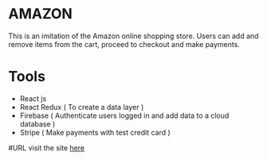 # AMAZON
This is an imitation of the Amazon online shopping store. Users can add and remove items from the cart, proceed to checkout and make payments. 

# Tools
- React js
- React Redux ( To create a data layer )
- Firebase ( Authenticate users logged in and add data to a cloud database )
- Stripe ( Make payments with test credit card )

#URL
visit the site [here](https://amazon-shopping-center.netlify.app/)
